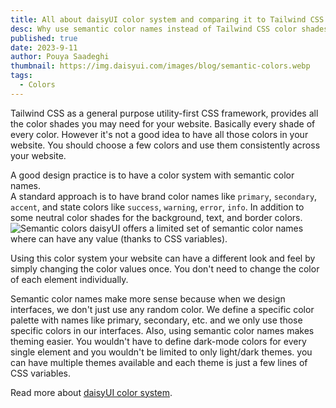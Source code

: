```yaml
---
title: All about daisyUI color system and comparing it to Tailwind CSS color names
desc: Why use semantic color names instead of Tailwind CSS color shades? Accessing to all color shades or using a color system... Which one is better?
published: true
date: 2023-9-11
author: Pouya Saadeghi
thumbnail: https://img.daisyui.com/images/blog/semantic-colors.webp
tags:
  - Colors
---
```


Tailwind CSS as a general purpose utility-first CSS framework, provides all the color shades you may need for your website. Basically every shade of every color. However it's not a good idea to have all those colors in your website. You should choose a few colors and use them consistently across your website.

A good design practice is to have a color system with semantic color names.  
A standard approach is to have brand color names like `primary`, `secondary`, `accent`, and state colors like `success`, `warning`, `error`, `info`. In addition to some neutral color shades for the background, text, and border colors.
![Semantic colors](https://img.daisyui.com/images/blog/daisyui-semantic-colors.webp)
daisyUI offers a limited set of semantic color names where can have any value (thanks to CSS variables).

Using this color system your website can have a different look and feel by simply changing the color values once. You don't need to change the color of each element individually.

Semantic color names make more sense because when we design interfaces, we don't just use any random color. We define a specific color palette with names like primary, secondary, etc. and we only use those specific colors in our interfaces. Also, using semantic color names makes theming easier. You wouldn't have to define dark-mode colors for every single element and you wouldn't be limited to only light/dark themes. you can have multiple themes available and each theme is just a few lines of CSS variables.

Read more about [daisyUI color system](https://daisyui.com/docs/colors).
